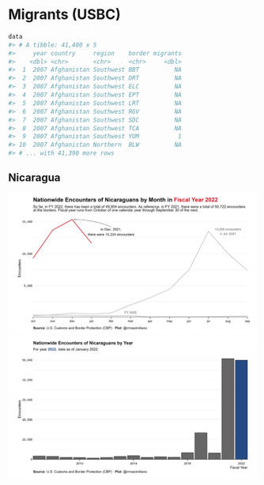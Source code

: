 
<!-- README.md is generated from README.Rmd. Please edit that file -->

# Migrants (USBC)

``` r
data
#> # A tibble: 41,400 x 5
#>     year country     region    border migrants
#>    <dbl> <chr>       <chr>     <chr>     <dbl>
#>  1  2007 Afghanistan Southwest BBT          NA
#>  2  2007 Afghanistan Southwest DRT          NA
#>  3  2007 Afghanistan Southwest ELC          NA
#>  4  2007 Afghanistan Southwest EPT          NA
#>  5  2007 Afghanistan Southwest LRT          NA
#>  6  2007 Afghanistan Southwest RGV          NA
#>  7  2007 Afghanistan Southwest SDC          NA
#>  8  2007 Afghanistan Southwest TCA          NA
#>  9  2007 Afghanistan Southwest YUM           1
#> 10  2007 Afghanistan Northern  BLW          NA
#> # ... with 41,390 more rows
```

## Nicaragua

![](Figs/encounters.png)<!-- -->![](Figs/encounters_yearly.png)<!-- -->
